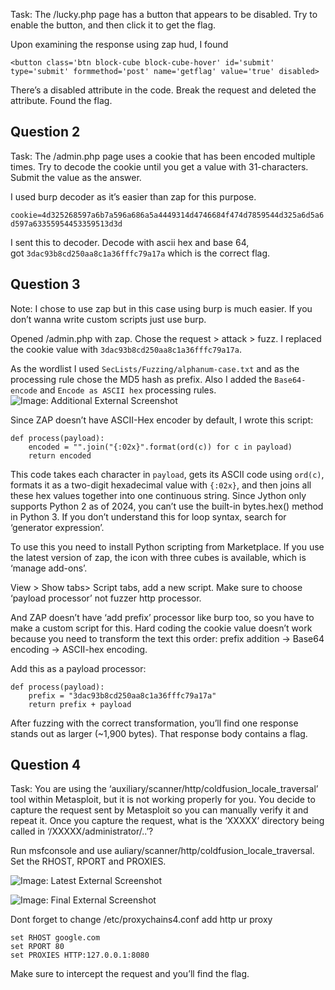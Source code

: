 Task: The /lucky.php page has a button that appears to be disabled. Try to enable the button, and then click it to get the flag.

Upon examining the response using zap hud, I found

```
<button class='btn block-cube block-cube-hover' id='submit' type='submit' formmethod='post' name='getflag' value='true' disabled>
```

There’s a disabled attribute in the code. Break the request and deleted the attribute. Found the flag.

## Question 2

Task: The /admin.php page uses a cookie that has been encoded multiple times. Try to decode the cookie until you get a value with 31-characters. Submit the value as the answer.

I used burp decoder as it’s easier than zap for this purpose.

`cookie=4d325268597a6b7a596a686a5a4449314d4746684f474d7859544d325a6d5a6d597a63355954453359513d3d`

I sent this to decoder. Decode with ascii hex and base 64, got `3dac93b8cd250aa8c1a36fffc79a17a` which is the correct flag.

## Question 3

Note: I chose to use zap but in this case using burp is much easier. If you don’t wanna write custom scripts just use burp.

Opened /admin.php with zap. Chose the request > attack > fuzz. I replaced the cookie value with `3dac93b8cd250aa8c1a36fffc79a17a`.

As the wordlist I used `SecLists/Fuzzing/alphanum-case.txt` and as the processing rule chose the MD5 hash as prefix. Also I added the `Base64-encode` and `Encode as ASCII hex` processing rules.
![Image: Additional External Screenshot](https://i.ibb.co/YBfrwRr9/Pasted-image-20250615145931.png)



Since ZAP doesn’t have ASCII-Hex encoder by default, I wrote this script:

```
def process(payload):
	encoded = "".join("{:02x}".format(ord(c)) for c in payload)
	return encoded
```

This code takes each character in `payload`, gets its ASCII code using `ord(c)`, formats it as a two-digit hexadecimal value with `{:02x}`, and then joins all these hex values together into one continuous string. Since Jython only supports Python 2 as of 2024, you can’t use the built-in bytes.hex() method in Python 3. If you don’t understand this for loop syntax, search for ‘generator expression’.

To use this you need to install Python scripting from Marketplace. If you use the latest version of zap, the icon with three cubes is available, which is ‘manage add-ons’.

View > Show tabs> Script tabs, add a new script. Make sure to choose ‘payload processor’ not fuzzer http processor.

And ZAP doesn’t have ‘add prefix’ processor like burp too, so you have to make a custom script for this. Hard coding the cookie value doesn’t work because you need to transform the text this order: prefix addition -> Base64 encoding -> ASCII-hex encoding.

Add this as a payload processor:

```
def process(payload):
	prefix = "3dac93b8cd250aa8c1a36fffc79a17a"
	return prefix + payload
```

After fuzzing with the correct transformation, you’ll find one response stands out as larger (~1,900 bytes). That response body contains a flag.

## Question 4

Task: You are using the ‘auxiliary/scanner/http/coldfusion_locale_traversal’ tool within Metasploit, but it is not working properly for you. You decide to capture the request sent by Metasploit so you can manually verify it and repeat it. Once you capture the request, what is the ‘XXXXX’ directory being called in ‘/XXXXX/administrator/..’?

Run msfconsole and use auliary/scanner/http/coldfusion_locale_traversal. Set the RHOST, RPORT and PROXIES.

![Image: Latest External Screenshot](https://i.ibb.co/7tZ9ydqF/Screenshot-2025-06-15-151858.png)


![Image: Final External Screenshot](https://i.ibb.co/KjHs1Sfw/Screenshot-2025-06-15-151902.png)

Dont forget to change /etc/proxychains4.conf
add
http ur proxy

```
set RHOST google.com
set RPORT 80
set PROXIES HTTP:127.0.0.1:8080
```

Make sure to intercept the request and you’ll find the flag.
